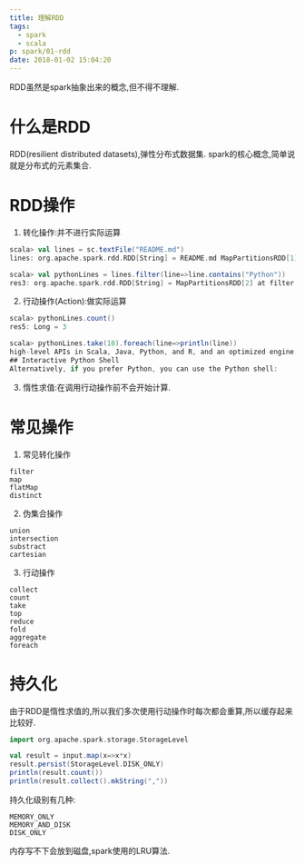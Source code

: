 ```yaml
---
title: 理解RDD
tags:
  - spark
  - scala
p: spark/01-rdd
date: 2018-01-02 15:04:20
---
```

RDD虽然是spark抽象出来的概念,但不得不理解.

# 什么是RDD
RDD(resilient distributed datasets),弹性分布式数据集.
spark的核心概念,简单说就是分布式的元素集合.

# RDD操作
1. 转化操作:并不进行实际运算
```scala
scala> val lines = sc.textFile("README.md")
lines: org.apache.spark.rdd.RDD[String] = README.md MapPartitionsRDD[1] at textFile at <console>:2

scala> val pythonLines = lines.filter(line=>line.contains("Python"))
res3: org.apache.spark.rdd.RDD[String] = MapPartitionsRDD[2] at filter at <console>:27
``` 
2. 行动操作(Action):做实际运算
```scala
scala> pythonLines.count()
res5: Long = 3

scala> pythonLines.take(10).foreach(line=>println(line))
high-level APIs in Scala, Java, Python, and R, and an optimized engine that
## Interactive Python Shell
Alternatively, if you prefer Python, you can use the Python shell:
```
3. 惰性求值:在调用行动操作前不会开始计算.

# 常见操作
1. 常见转化操作
```
filter
map
flatMap
distinct
```
2. 伪集合操作
```
union
intersection
substract
cartesian
```
3. 行动操作
```
collect
count
take
top
reduce
fold
aggregate
foreach
```
# 持久化
由于RDD是惰性求值的,所以我们多次使用行动操作时每次都会重算,所以缓存起来比较好.
```scala
import org.apache.spark.storage.StorageLevel

val result = input.map(x=>x*x)
result.persist(StorageLevel.DISK_ONLY)
println(result.count())
println(result.collect().mkString(","))
```
持久化级别有几种:
```
MEMORY_ONLY
MEMORY_AND_DISK
DISK_ONLY
```
内存写不下会放到磁盘,spark使用的LRU算法.